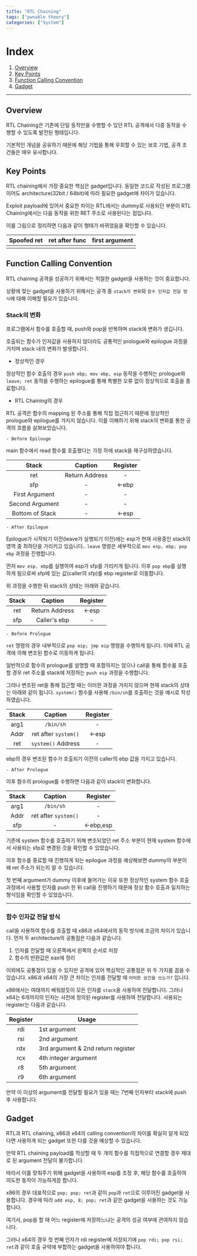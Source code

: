 ```yaml
---
title: "RTL Chaining"
tags: ["pwnable theory"]
categories: ["System"]
---
```


# Index

1. [Overview](#overview)
2. [Key Points](#key-points)
3. [Function Calling Convention](#function-calling-convention)
4. [Gadget](#gadget)

* * *

## Overview

RTL Chaining은 기존에 단일 동작만을 수행할 수 있던 RTL 공격에서 다중 동작을 수행할 수 있도록 발전된 형태입니다.

기본적인 개념을 공유하기 때문에 해당 기법을 통해 우회할 수 있는 보호 기법, 공격 조건들은 매우 유사합니다.

## Key Points

RTL chaining에서 가장 중요한 핵심은 gadget입니다. 동일한 코드로 작성된 프로그램이어도 architecture(32bit / 64bit)에 따라 필요한 gadget에 차이가 있습니다.

Exploit payload에 있어서 중요한 차이는 RTL에서는 dummy로 사용되던 부분이 RTL Chaining에서는 다음 동작을 위한 RET 주소로 사용된다는 점입니다.

이를 그림으로 정리하면 다음과 같이 형태가 바뀌었음을 확인할 수 있습니다.

|Spoofed ret|ret after func|first argument|
|:---------:|:------------:|:------------:|
|||

## Function Calling Convention

RTL chaining 공격을 성공하기 위해서는 적절한 gadget을 사용하는 것이 중요합니다.

상황에 맞는 gadget을 사용하기 위해서는 공격 중 `stack의 변화`와 `함수 인자값 전달 방식`에 대해 이해할 필요가 있습니다.

### Stack의 변화

프로그램에서 함수를 호출할 때, push와 pop을 반복하며 stack에 변화가 생깁니다.

호출되는 함수가 인자값을 사용하지 않더라도 공통적인 prologue와 epilogue 과정을 거치며 stack 내의 변화가 발생합니다.

- 정상적인 경우

정상적인 함수 호출의 경우 `push ebp; mov ebp, esp`  동작을 수행하는 prologue와 `leave; ret` 동작을 수행하는 epilogue를 통해 특별한 오류 없이 정상적으로 호출을 종료합니다.

- RTL Chaining의 경우

RTL 공격은 함수의 mapping 된 주소를 통해 직접 접근하기 때문에 정상적인 prologue와 epilogue를 가지지 않습니다. 이를 이해하기 위해 stack의 변화를 통한 공격의 흐름을 살펴보았습니다.

    - Before Epilouge

main 함수에서 read 함수를 호출했다는 가정 하에 stack을 재구성하였습니다.

|Stack|Caption|Register|
|:---:|:-----:|:------:|
|ret|Return Address|-|
|sfp|-|<-ebp|
|First Argument|-|-|
|Second Argument|-|-|
|Bottom of Stack|-|\<-esp|

    - After Epilogue

Epilogue가 시작되기 이전(leave가 실행되기 이전)에는 esp가 현재 사용중인 stack의 영역 중 최하단을 가리키고 있습니다.. `leave` 명령은 세부적으로 `mov esp, ebp; pop ebp` 과정을 진행합니다.

먼저 `mov esp, ebp`를 실행하여 esp가 sfp를 가리키게 됩니다. 이후 `pop ebp`를 실행하게 됨으로써 sfp에 있는 값(caller의 sfp)를 ebp register로 이동합니다.

위 과정을 수행한 뒤 stack의 상태는 아래와 같습니다.

|Stack|Caption|Register|
|:--:|:------:|:------:|
|ret|Return Address|\<-esp|
|sfp|Caller's ebp|-|

    - Before Prologue

`ret` 명령의 경우 내부적으로 `pop eip; jmp eip` 명령을 수행하게 됩니다. 이때 RTL 공격에 의해 변조된 함수로 이동하게 됩니다.

일반적으로 함수의 prologue를 설명할 때 포함하지는 않으나 call을 통해 함수를 호출할 경우 ret 주소를 stack에 저장하는 `push eip` 과정을 수행합니다.

그러나 변조된 ret을 통해 접근할 때는 이러한 과정을 거치지 않으며 현재 stack의 상태는 아래와 같이 됩니다. `system()` 함수를 사용해 `/bin/sh`를 호출하는 것을 예시로 작성하였습니다.

|Stack|Caption|Register|
|:---:|:-----:|:------:|
|arg1|`/bin/sh`|-|
|Addr|ret after `system()`|\<-esp|
|ret|`system()` Address|-|

ebp의 경우 변조된 함수가 호출되기 이전의 caller의 ebp 값을 가지고 있습니다. 

    - After Prologue

이후 함수의 prologue를 수행하면 다음과 같이 stack이 변화합니다.

|Stack|Caption|Register|
|:---:|:-----:|:------:|
|arg1|`/bin/sh`|-|
|Addr|ret after `system()`|-|
|sfp|-|\<-ebp,esp|

기존에 system 함수를 호출하기 위해 변조되었던 ret 주소 부분이 현재 system 함수에서 사용되는 sfp로 변경된 것을 확인할 수 있었습니다.

이후 함수를 죵료할 때 진행하게 되는 epilogue 과정을 예상해보면 dummy의 부분이 왜 ret 주소가 되는지 알 수 있습니다.

첫 번째 argument가 dummy 이후에 들어가는 이유 또한 정상적인 system 함수 호출 과정에서 사용할 인자를 push 한 뒤 call을 진행하기 때문에 정상 함수 호출과 일치하는 형식임을 확인할 수 있었습니다.

* * *

### 함수 인자값 전달 방식

call을 사용하여 함수를 호출할 때 x86과 x64에서의 동작 방식에 조금의 차이가 있습니다. 먼저 두 architecture의 공통점은 다음과 같습니다.

1. 인자를 전달할 때 오른쪽에서 왼쪽의 순서로 저장
2. 함수의 반환값은 eax에 정리

이외에도 공통점이 있을 수 있지만 공격에 있어 핵심적인 공통점은 위 두 가지를 꼽을 수 있습니다. x86과 x64의 가장 큰 차이는 인자를 전달할 때 `어떠한 공간을 쓰는가?` 입니다.

x86에서는 여태까지 배워왔듯이 모든 인자를 `stack`을 사용하여 전달합니다. 그러나 x64는 6개까지의 인자는 사전에 정의된 register를 사용하여 전달합니다. 사용되는 register는 다음과 같습니다.

|Register|Usage|
|:------:|-----------|
|rdi|1st argument|
|rsi|2nd argument|
|rdx|3rd argument & 2nd return register|
|rcx|4th integer argument|
|r8|5th argument|
|r9|6th argument|

만약 이 이상의 argument를 전달할 필요가 있을 때는 7번째 인자부터 stack에 push 후 사용합니다.

## Gadget

RTL과 RTL chaining, x86과 x64의 calling convention의 차이를 확실히 알게 되었다면 사용하게 되는 gadget 또한 다를 것을 예상할 수 있습니다.

만약 RTL chaining payload를 작성할 때 두 개의 함수를 직접적으로 연결할 경우 제대로 된 argument 전달이 불가합니다.

따라서 이를 맞춰주기 위해 gadget을 사용하여 esp를 조정 후, 해당 함수를 호출하여 의도한 동작이 가능하게끔 합니다.

x86의 경우 대표적으로 `pop; pop; ret`과 같이 `pop`과 `ret`으로 이루어진 gadget을 사용합니다. 경우에 따라 `add esp, 8; pop; ret`과 같은 gadget을 사용하는 것도 가능합니다.

여기서, pop을 할 때 어느 register에 저장하느냐는 공격의 성공 여부에 관여하지 않습니다.

그러나 x64의 경우 첫 번째 인자가 rdi register에 저장되기에 `pop rdi; pop rsi; ret`과 같이 호출 규약에 부합하는 gadget을 사용하여야 합니다.
